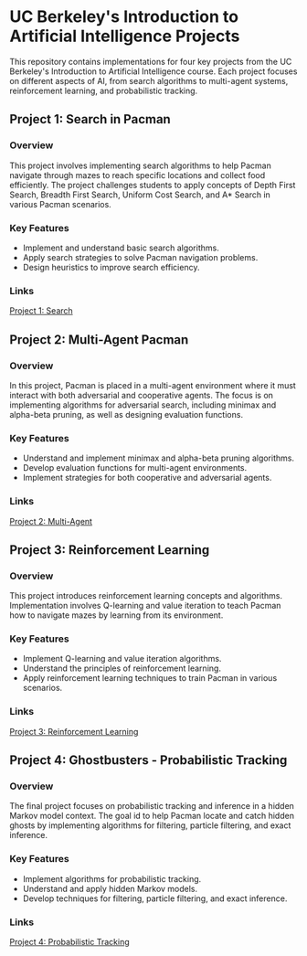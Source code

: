 
# UC Berkeley's Introduction to Artificial Intelligence Projects

This repository contains implementations for four key projects from the UC Berkeley's Introduction to Artificial Intelligence course. Each project focuses on different aspects of AI, from search algorithms to multi-agent systems, reinforcement learning, and probabilistic tracking.

## Project 1: Search in Pacman

### Overview
This project involves implementing search algorithms to help Pacman navigate through mazes to reach specific locations and collect food efficiently. The project challenges students to apply concepts of Depth First Search, Breadth First Search, Uniform Cost Search, and A* Search in various Pacman scenarios.

### Key Features
- Implement and understand basic search algorithms.
- Apply search strategies to solve Pacman navigation problems.
- Design heuristics to improve search efficiency.

### Links
[Project 1: Search](http://ai.berkeley.edu/search.html)

## Project 2: Multi-Agent Pacman

### Overview
In this project, Pacman is placed in a multi-agent environment where it must interact with both adversarial and cooperative agents. The focus is on implementing algorithms for adversarial search, including minimax and alpha-beta pruning, as well as designing evaluation functions.

### Key Features
- Understand and implement minimax and alpha-beta pruning algorithms.
- Develop evaluation functions for multi-agent environments.
- Implement strategies for both cooperative and adversarial agents.

### Links
[Project 2: Multi-Agent](http://ai.berkeley.edu/multiagent.html)

## Project 3: Reinforcement Learning

### Overview
This project introduces reinforcement learning concepts and algorithms. Implementation involves Q-learning and value iteration to teach Pacman how to navigate mazes by learning from its environment.

### Key Features
- Implement Q-learning and value iteration algorithms.
- Understand the principles of reinforcement learning.
- Apply reinforcement learning techniques to train Pacman in various scenarios.

### Links
[Project 3: Reinforcement Learning](http://ai.berkeley.edu/reinforcement.html)

## Project 4: Ghostbusters - Probabilistic Tracking

### Overview
The final project focuses on probabilistic tracking and inference in a hidden Markov model context. The goal id to help Pacman locate and catch hidden ghosts by implementing algorithms for filtering, particle filtering, and exact inference.

### Key Features
- Implement algorithms for probabilistic tracking.
- Understand and apply hidden Markov models.
- Develop techniques for filtering, particle filtering, and exact inference.

### Links
[Project 4: Probabilistic Tracking](http://ai.berkeley.edu/tracking.html)
